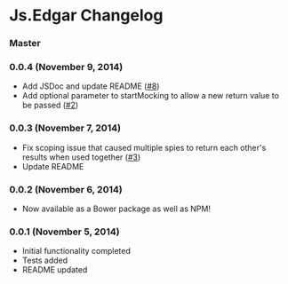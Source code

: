 # Js.Edgar Changelog

### Master

### 0.0.4 (November 9, 2014)
* Add JSDoc and update README ([#8](/../../issues/8))
* Add optional parameter to startMocking to allow a new return value to be passed ([#2](/../../issues/2))

### 0.0.3 (November 7, 2014)
* Fix scoping issue that caused multiple spies to return each other's results when used together ([#3](/../../issues/3))
* Update README

### 0.0.2 (November 6, 2014)
* Now available as a Bower package as well as NPM!

### 0.0.1 (November 5, 2014)

* Initial functionality completed
* Tests added
* README updated
